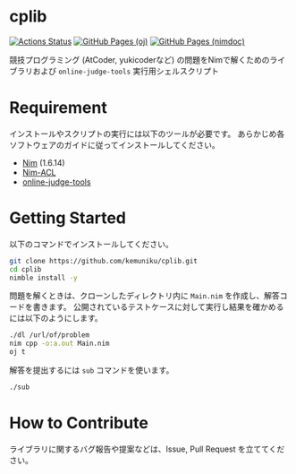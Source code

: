 # cplib

[![Actions Status](https://github.com/kemuniku/cplib/workflows/verify/badge.svg)](https://github.com/kemuniku/cplib/actions?branch=main)
[![GitHub Pages (oj)](https://img.shields.io/static/v1?label=GitHub+Pages&message=+&color=brightgreen&logo=github)](https://kemuniku.github.io/cplib/)
[![GitHub Pages (nimdoc)](https://img.shields.io/static/v1?label=GitHub+Pages&message=+&color=brightgreen&logo=github)](https://kemuniku.github.io/cplib/nimdoc/cplib.html)


競技プログラミング (AtCoder, yukicoderなど) の問題をNimで解くためのライブラリおよび `online-judge-tools` 実行用シェルスクリプト


# Requirement
インストールやスクリプトの実行には以下のツールが必要です。
あらかじめ各ソフトウェアのガイドに従ってインストールしてください。

- [Nim](https://github.com/nim-lang/Nim) (1.6.14)
- [Nim-ACL](https://github.com/zer0-star/Nim-ACL/tree/master)
- [online-judge-tools](https://github.com/online-judge-tools/oj)

# Getting Started

以下のコマンドでインストールしてください。

```bash
git clone https://github.com/kemuniku/cplib.git
cd cplib
nimble install -y
```

問題を解くときは、クローンしたディレクトリ内に `Main.nim` を作成し、解答コードを書きます。
公開されているテストケースに対して実行し結果を確かめるには以下のようにします。

```bash
./dl /url/of/problem
nim cpp -o:a.out Main.nim
oj t
```

解答を提出するには `sub` コマンドを使います。

```bash
./sub
```

# How to Contribute

ライブラリに関するバグ報告や提案などは、Issue, Pull Request を立ててください。
